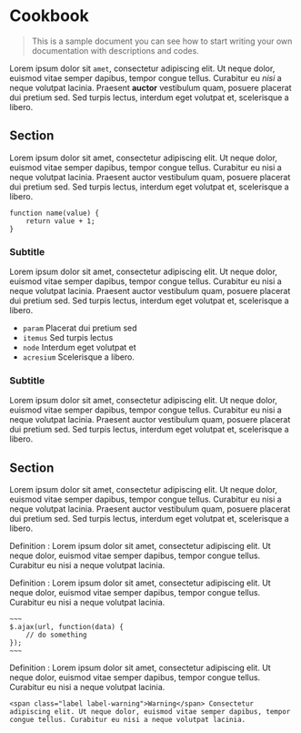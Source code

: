 Cookbook
============================================================

> This is a sample document you can see how to start writing your own documentation with descriptions and codes.

Lorem ipsum dolor sit `amet`, consectetur adipiscing elit. Ut neque dolor, euismod vitae semper dapibus, tempor congue tellus. Curabitur eu _nisi_ a neque volutpat lacinia. Praesent **auctor** vestibulum quam, posuere placerat dui pretium sed. Sed turpis lectus, interdum eget volutpat et, scelerisque a libero.

Section
------------------------------------------------------------

Lorem ipsum dolor sit amet, consectetur adipiscing elit. Ut neque dolor, euismod vitae semper dapibus, tempor congue tellus. Curabitur eu nisi a neque volutpat lacinia. Praesent auctor vestibulum quam, posuere placerat dui pretium sed. Sed turpis lectus, interdum eget volutpat et, scelerisque a libero.

~~~
function name(value) {
	return value + 1;
}
~~~

### Subtitle

Lorem ipsum dolor sit amet, consectetur adipiscing elit. Ut neque dolor, euismod vitae semper dapibus, tempor congue tellus. Curabitur eu nisi a neque volutpat lacinia. Praesent auctor vestibulum quam, posuere placerat dui pretium sed. Sed turpis lectus, interdum eget volutpat et, scelerisque a libero.

- `param` Placerat dui pretium sed
- `itemus` Sed turpis lectus
- `node` Interdum eget volutpat et
- `acresium` Scelerisque a libero.

### Subtitle

Lorem ipsum dolor sit amet, consectetur adipiscing elit. Ut neque dolor, euismod vitae semper dapibus, tempor congue tellus. Curabitur eu nisi a neque volutpat lacinia. Praesent auctor vestibulum quam, posuere placerat dui pretium sed. Sed turpis lectus, interdum eget volutpat et, scelerisque a libero.


Section
------------------------------------------------------------

Lorem ipsum dolor sit amet, consectetur adipiscing elit. Ut neque dolor, euismod vitae semper dapibus, tempor congue tellus. Curabitur eu nisi a neque volutpat lacinia. Praesent auctor vestibulum quam, posuere placerat dui pretium sed. Sed turpis lectus, interdum eget volutpat et, scelerisque a libero.

Definition
: Lorem ipsum dolor sit amet, consectetur adipiscing elit. Ut neque dolor, euismod vitae semper dapibus, tempor congue tellus. Curabitur eu nisi a neque volutpat lacinia.

Definition
: Lorem ipsum dolor sit amet, consectetur adipiscing elit. Ut neque dolor, euismod vitae semper dapibus, tempor congue tellus. Curabitur eu nisi a neque volutpat lacinia.

	~~~
	$.ajax(url, function(data) {
		// do something
	});
	~~~

Definition
: Lorem ipsum dolor sit amet, consectetur adipiscing elit. Ut neque dolor, euismod vitae semper dapibus, tempor congue tellus. Curabitur eu nisi a neque volutpat lacinia.

	<span class="label label-warning">Warning</span> Consectetur adipiscing elit. Ut neque dolor, euismod vitae semper dapibus, tempor congue tellus. Curabitur eu nisi a neque volutpat lacinia.


<!--[source]-->